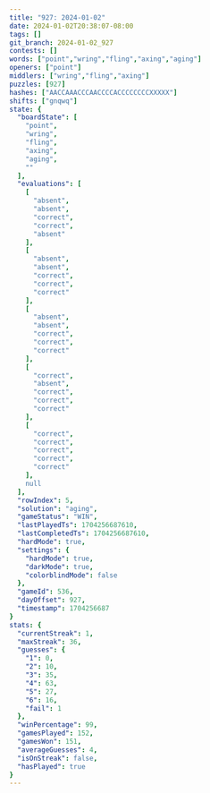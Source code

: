 ```yaml
---
title: "927: 2024-01-02"
date: 2024-01-02T20:38:07-08:00
tags: []
git_branch: 2024-01-02_927
contests: []
words: ["point","wring","fling","axing","aging"]
openers: ["point"]
middlers: ["wring","fling","axing"]
puzzles: [927]
hashes: ["AACCAAACCCAACCCCACCCCCCCCXXXXX"]
shifts: ["gnqwq"]
state: {
  "boardState": [
    "point",
    "wring",
    "fling",
    "axing",
    "aging",
    ""
  ],
  "evaluations": [
    [
      "absent",
      "absent",
      "correct",
      "correct",
      "absent"
    ],
    [
      "absent",
      "absent",
      "correct",
      "correct",
      "correct"
    ],
    [
      "absent",
      "absent",
      "correct",
      "correct",
      "correct"
    ],
    [
      "correct",
      "absent",
      "correct",
      "correct",
      "correct"
    ],
    [
      "correct",
      "correct",
      "correct",
      "correct",
      "correct"
    ],
    null
  ],
  "rowIndex": 5,
  "solution": "aging",
  "gameStatus": "WIN",
  "lastPlayedTs": 1704256687610,
  "lastCompletedTs": 1704256687610,
  "hardMode": true,
  "settings": {
    "hardMode": true,
    "darkMode": true,
    "colorblindMode": false
  },
  "gameId": 536,
  "dayOffset": 927,
  "timestamp": 1704256687
}
stats: {
  "currentStreak": 1,
  "maxStreak": 36,
  "guesses": {
    "1": 0,
    "2": 10,
    "3": 35,
    "4": 63,
    "5": 27,
    "6": 16,
    "fail": 1
  },
  "winPercentage": 99,
  "gamesPlayed": 152,
  "gamesWon": 151,
  "averageGuesses": 4,
  "isOnStreak": false,
  "hasPlayed": true
}
---
```

<!-- more -->
